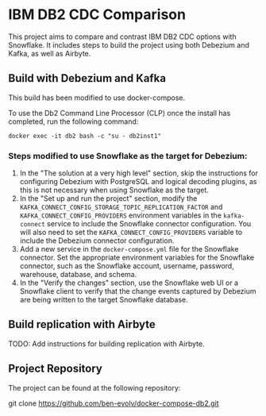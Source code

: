 # IBM DB2 CDC Comparison

This project aims to compare and contrast IBM DB2 CDC options with Snowflake. It includes steps to build the project using both Debezium and Kafka, as well as Airbyte.

## Build with Debezium and Kafka

This build has been modified to use docker-compose. 

To use the Db2 Command Line Processor (CLP) once the install has completed, run the following command:

`docker exec -it db2 bash -c "su - db2inst1"`


### Steps modified to use Snowflake as the target for Debezium:

1. In the "The solution at a very high level" section, skip the instructions for configuring Debezium with PostgreSQL and logical decoding plugins, as this is not necessary when using Snowflake as the target.
2. In the "Set up and run the project" section, modify the `KAFKA_CONNECT_CONFIG_STORAGE_TOPIC_REPLICATION_FACTOR` and `KAFKA_CONNECT_CONFIG_PROVIDERS` environment variables in the `kafka-connect` service to include the Snowflake connector configuration. You will also need to set the `KAFKA_CONNECT_CONFIG_PROVIDERS` variable to include the Debezium connector configuration.
3. Add a new service in the `docker-compose.yml` file for the Snowflake connector. Set the appropriate environment variables for the Snowflake connector, such as the Snowflake account, username, password, warehouse, database, and schema.
4. In the "Verify the changes" section, use the Snowflake web UI or a Snowflake client to verify that the change events captured by Debezium are being written to the target Snowflake database.

## Build replication with Airbyte

TODO: Add instructions for building replication with Airbyte.

## Project Repository

The project can be found at the following repository:

git clone https://github.com/ben-evolv/docker-compose-db2.git

